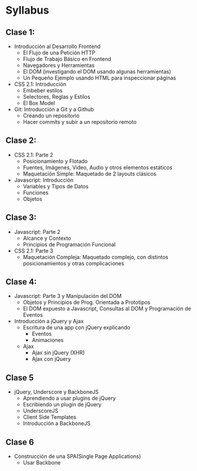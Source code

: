 # Syllabus

## Clase 1:
- Introducción al Desarrollo Frontend
  - El Flujo de una Petición HTTP
  - Flujo de Trabajo Básico en Frontend
  - Navegadores y Herramientas
  - El DOM (investigando el DOM usando algunas herramientas)
  - Un Pequeño Ejemplo usando HTML para inspeccionar páginas
- CSS 2.1: Introducción
  - Embeber estilos
  - Selectores, Reglas y Estilos
  - El Box Model
- Git: Introducción a Git y a Github
  - Creando un repositorio
  - Hacer commits y subir a un repositorio remoto

## Clase 2:
- CSS 2.1: Parte 2
  - Posicionamiento y Flotado
  - Fuentes, Imágenes, Video, Audio y otros elementos estáticos
  - Maquetación Simple: Maquetado de 2 layouts clásicos
- Javascript: Introducción
  - Variables y Tipos de Datos
  - Funciones
  - Objetos

## Clase 3:
- Javascript: Parte 2
  - Alcance y Contexto
  - Principios de Programación Funcional
- CSS 2.1: Parte 3
  - Maquetación Compleja: Maquetado complejo, con distintos posicionamientos y otras complicaciones

## Clase 4:
- Javascript: Parte 3 y Manipulación del DOM
  - Objetos y Principios de Prog. Orientada a Prototipos
  - El DOM expuesto a Javascript, Consultas al DOM y Programación de Eventos
- Introducción a jQuery y Ajax
  - Escritura de una app con jQuery explicando
    - Eventos
    - Animaciones
  - Ajax
    - Ajax sin jQuery (XHR)
    - Ajax con jQuery

## Clase 5
- jQuery, Underscore y BackboneJS
  - Aprendiendo a usar plugins de jQuery
  - Escribiendo un plugin de jQuery
  - UnderscoreJS
  - Client Side Templates
  - Introducción a BackboneJS

## Clase 6
- Construcción de una SPA(Single Page Applications)
  - Usar Backbone